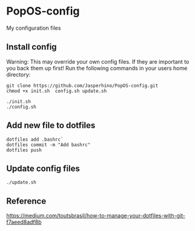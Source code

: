 # PopOS-config

My configuration files

## Install config 
Warning: This may override your own config files. If they are important to you back them up first!
Run the following commands in your users home directory:

```
git clone https://github.com/Jasperhino/PopOS-config.git
chmod +x init.sh  config.sh update.sh

./init.sh
./config.sh
```

## Add new file to dotfiles
```
dotfiles add .bashrc`
dotfiles commit -m "Add bashrc"
dotfiles push
```

## Update config files
```
./update.sh
```

## Reference
https://medium.com/toutsbrasil/how-to-manage-your-dotfiles-with-git-f7aeed8adf8b
